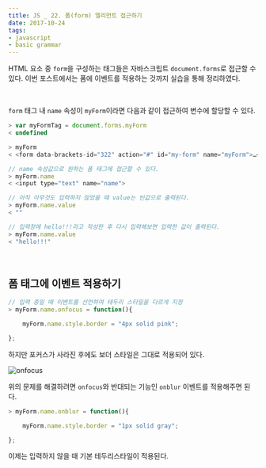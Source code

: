 ```yaml
---
title: JS _ 22. 폼(form) 엘리먼트 접근하기
date: 2017-10-24
tags:
- javascript
- basic grammar
---
```


HTML 요소 중 `form`을 구성하는 태그들은 자바스크립트 `document.forms`로 접근할 수 있다. 이번 포스트에서는 폼에 이벤트를 적용하는 것까지 실습을 통해 정리하였다.

<br>

 `form` 태그 내 `name` 속성이 `myForm`이라면 다음과 같이 접근하여 변수에 할당할 수 있다.

```js
> var myFormTag = document.forms.myForm
< undefined

> myForm
< <form data-brackets-id="322" action="#" id="my-form" name="myForm">…</form>

// name 속성값으로 원하는 폼 태그에 접근할 수 있다.
> myForm.name
< <input type=​"text" name=​"name">​

// 아직 아무것도 입력하지 않았을 때 value는 빈값으로 출력된다.
> myForm.name.value
< ""

// 입력창에 hello!!!라고 작성한 후 다시 입력해보면 입력한 값이 출력된다.
> myForm.name.value
< "hello!!!"
```

<br>

## 폼 태그에 이벤트 적용하기

```js
// 입력 중일 때 이벤트를 선언하여 테두리 스타일을 다르게 지정
> myForm.name.onfocus = function(){

    myForm.name.style.border = "4px solid pink";

};
```

하지만 포커스가 사라진 후에도 보더 스타일은 그대로 적용되어 있다.

![onfocus](onfocus.png)

위의 문제를 해결하려면 `onfocus`와 반대되는 기능인 `onblur` 이벤트를 적용해주면 된다.

```js
> myForm.name.onblur = function(){

    myForm.name.style.border = "1px solid gray";

};
```

이제는 입력하지 않을 때 기본 테두리스타일이 적용된다.

<br>
